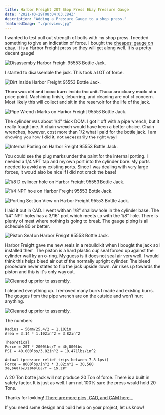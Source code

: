 ```yaml
---
title: Harbor Freight 20T Shop Press Ebay Pressure Gauge
date: "2021-03-29T08:04:03.284Z"
description: "Adding a Pressure Gauge to a shop press."
featuredImage: "./preview.jpg"
---
```


I wanted to test pull out strength of bolts with my shop press. I needed something to give an indication of force. I bought the <a href="https://www.ebay.com/itm/2-1-2-Pressure-Gauge-Stainless-Steel-Case-Liquid-Filled-Back-Mnt-10000-PSI/184555160592" target="_blank" rel="noopener noreferrer">cheapest gauge on ebay</a>. It is a Harbor Freight press so they will get along well. It is a pretty decent gauge!

<img class="blog-img" src="https://circuit-case-blog.s3-us-west-1.amazonaws.com/2021-03-29-Shop_Press_Gauge/1-taking_jack_apart.jpg" alt="Disassembly Harbor Freight 95553 Bottle Jack."><br/>

I started to disassemble the jack. This took a LOT of force.

<img class="blog-img" src="https://circuit-case-blog.s3-us-west-1.amazonaws.com/2021-03-29-Shop_Press_Gauge/2-dirt_inside.jpg" alt="Dirt Inside Harbor Freight 95553 Bottle Jack."><br/>

There was dirt and loose burrs inside the unit. These are clearly made at a price point. Machining finish, deburring, and cleaning are not of concern. Most likely this will collect and sit in the reservoir for the life of the jack.

<img class="blog-img" src="https://circuit-case-blog.s3-us-west-1.amazonaws.com/2021-03-29-Shop_Press_Gauge/3-pipe_wrench_marks.jpg" alt="Pipe Wrench Marks on Harbor Freight 95553 Bottle Jack."><br/>

The cylinder was about 1/4" thick DOM. I got it off with a pipe wrench, but it really fought me. A chain wrench would have been a better choice. Chain wrenches, however, cost more than 1/2 what I paid for the bottle jack. I am showing you how I did it, not necessarily the right way!

<img class="blog-img" src="https://circuit-case-blog.s3-us-west-1.amazonaws.com/2021-03-29-Shop_Press_Gauge/4-internal_porting.jpg" alt="Internal Porting on Harbor Freight 95553 Bottle Jack."><br/>

You could see the plug marks under the paint for the internal porting. I needed a 1/4 NPT tap and my own port into the cylinder bore. My ports needed to avoid any existing ports. Since I was dealing with very large forces, it would also be nice if I did not crack the base!

<img class="blog-img" src="https://circuit-case-blog.s3-us-west-1.amazonaws.com/2021-03-29-Shop_Press_Gauge/5-cylinder_hole.jpg" alt="1/8 D cylinder hole on Harbor Freight 95553 Bottle Jack."><br/>

<img class="blog-img" src="https://circuit-case-blog.s3-us-west-1.amazonaws.com/2021-03-29-Shop_Press_Gauge/6-npt_hole.jpg" alt="1/4 NPT hole on Harbor Freight 95553 Bottle Jack."><br/>

<img class="blog-img" src="https://circuit-case-blog.s3-us-west-1.amazonaws.com/2021-03-29-Shop_Press_Gauge/section.JPG" alt="Porting Section View on Harbor Freight 95553 Bottle Jack."><br/>

I laid it out in CAD. I went with an 1/8" shallow hole in the cylinder base. The 1/4" NPT holes has a 3/16" port which meets up with the 1/8" hole. There is plenty of meat where nothing is going to break. The gauge piping is all schedule 80 or better.

<img class="blog-img" src="https://circuit-case-blog.s3-us-west-1.amazonaws.com/2021-03-29-Shop_Press_Gauge/7-piston_seal.jpg" alt="Piston Seal on Harbor Freight 95553 Bottle Jack."><br/>

Harbor Freight gave me new seals in a rebuild kit when I bought the jack so I installed them. The piston is a hard plastic cup seal forced up against the cylinder wall by an o-ring. My guess is it does not seal air very well. I would think this helps bleed air out of the normally upright cylinder. The bleed procedure never states to flip the jack upside down. Air rises up towards the piston and this is it's only way out.

<img class="blog-img" src="https://circuit-case-blog.s3-us-west-1.amazonaws.com/2021-03-29-Shop_Press_Gauge/8-cleaned_up.jpg" alt="Cleaned up prior to assembly."><br/>

I cleaned everything up. I removed many burrs I made and existing burrs. The gouges from the pipe wrench are on the outside and won't hurt anything.

<img class="blog-img" src="https://circuit-case-blog.s3-us-west-1.amazonaws.com/2021-03-29-Shop_Press_Gauge/9-calcs.jpg" alt="Cleaned up prior to assembly."><br/>

The numbers:

    Radius = 56mm/25.4/2 = 1.102in
    Area = 3.14 * 1.102in^2 = 3.82in^2

    Theoretical
    Force = 20T * 2000lbs/T = 40,000lbs
    PSI = 40,000lbs/3.82in^2 = 10,471lbs/in^2

    Actual (pressure relief trips between 7-8 kpsi)
    Force = 8000lbs/in^2 * 3.82in^2 = 30,560
    30,560lbs/2000lbs/T = 15.28T

A 20 Ton bottle jack will not produce 20 Ton of force. There is a built in safety factor. It is just as well. I am not 100% sure the press would hold 20 Tons.

Thanks for looking! <a href="https://cad.onshape.com/documents/eb79c6db72c6a3027f37b65d/w/777410d1b37eb2d133869cc7/e/dc860df1d2a0c567fa235e57" target="_blank" rel="noopener noreferrer">There are more pics, CAD, and CAM here...</a>

If you need some design and build help on your project, let us know!
